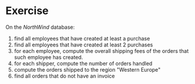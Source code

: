 # Exercise

On the *NorthWind* database:

1.  find all employees that have created at least a purchase
2.  find all employees that have created at least 2 purchases
3.  for each employee, compute the overall shipping fees of the orders that such employee
    has created.
4.  for each shipper, compute the number of orders handled
5.  compute the orders shipped to the region "Western Europe"
6.  find all orders that do not have an invoice
